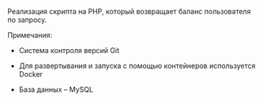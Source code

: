 Реализация скрипта на PHP, который возвращает баланс пользователя по запросу.

Примечания:

- Cистема контроля версий Git

- Для развертывания и запуска с помощью контейнеров используется Docker

- База данных – MySQL
